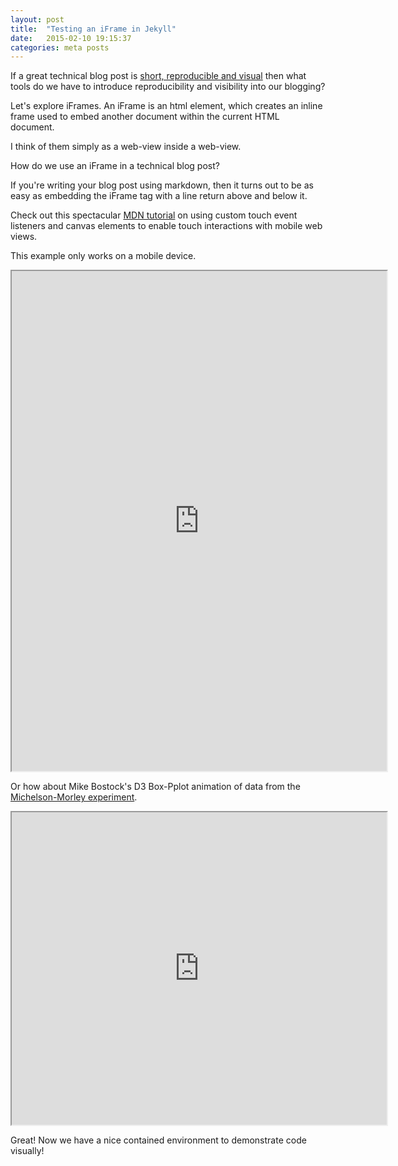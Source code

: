```yaml
---
layout: post
title:  "Testing an iFrame in Jekyll"
date:   2015-02-10 19:15:37
categories: meta posts
---
```


If a great technical blog post is [short, reproducible and visual](http://nsipplswezey.github.io/meta/posts/2015/02/09/great-technical-posts.html) then what tools do we have to introduce reproducibility and visibility into our blogging?

Let's explore iFrames. An iFrame is an html element, which creates an inline frame used to embed another document within the current HTML document.

I think of them simply as a web-view inside a web-view.

How do we use an iFrame in a technical blog post?

If you're writing your blog post using markdown, then it turns out to be as easy as embedding the iFrame tag with a line return above and below it.

Check out this spectacular [MDN tutorial](https://developer.mozilla.org/en-US/docs/Web/Guide/Events/Touch_events) on using custom touch event listeners and canvas elements to enable touch interactions with mobile web views.

This example only works on a mobile device.

<iframe src="https://mdn.mozillademos.org/en-US/docs/Web/Guide/Events/Touch_events$samples/Example?revision=716919" height="800" width="600" marginwidth="0" marginheight="0" scrolling="no"></iframe>

Or how about Mike Bostock's D3 Box-Pplot animation of data from the [Michelson-Morley experiment](http://en.wikipedia.org/wiki/Michelson%E2%80%93Morley_experiment).

<iframe src="http://bl.ocks.org/mbostock/raw/4061502/0a200ddf998aa75dfdb1ff32e16b680a15e5cb01/" height="500" width="600" marginwidth="0" marginheight="0" scrolling="no"></iframe>

Great! Now we have a nice contained environment to demonstrate code visually!

